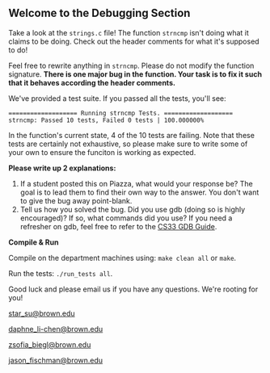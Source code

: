 ## Welcome to the Debugging Section

Take a look at the `strings.c` file! The function `strncmp` isn't doing what it claims to be doing. Check out the header comments for what it's supposed to do!

Feel free to rewrite anything in `strncmp`. Please do not modify the function signature. **There is one major bug in the function. Your task is to fix it such that it behaves according the header comments.**

We've provided a test suite. If you passed all the tests, you'll see:
```
=================== Running strncmp Tests. ===================
strncmp: Passed 10 tests, Failed 0 tests | 100.000000%
```
In the function's current state, 4 of the 10 tests are failing. Note that these tests are certainly not exhaustive, so please make sure to write some of your own to ensure the funciton is working as expected.

**Please write up 2 explanations:**
1. If a student posted this on Piazza, what would your response be? The goal is to lead them to find their own way to the answer. You don't want to give the bug away point-blank.
2. Tell us how you solved the bug. Did you use gdb (doing so is highly encouraged)? If so, what commands did you use? If you need a refresher on gdb, feel free to refer to the [CS33 GDB Guide](https://cs.brown.edu/courses/csci0330/docs/guides/gdb_cheatsheet.pdf).


**Compile & Run**

Compile on the department machines using: `make clean all` or `make`. 

Run the tests: `./run_tests all`.

Good luck and please email us if you have any questions. We're rooting for you!

star_su@brown.edu

daphne_li-chen@brown.edu

zsofia_biegl@brown.edu

jason_fischman@brown.edu
